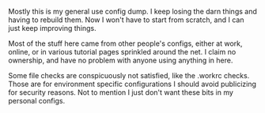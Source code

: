 Mostly this is my general use config dump.  I keep losing the darn things and
having to rebuild them.  Now I won't have to start from scratch, and I can just
keep improving things.

Most of the stuff here came from other people's configs, either at work,
online, or in various tutorial pages sprinkled around the net.  I claim no
ownership, and have no problem with anyone using anything in here.

Some file checks are conspicuously not satisfied, like the .workrc checks.
Those are for environment specific configurations I should avoid publicizing
for security reasons.  Not to mention I just don't want these bits in my
personal configs.

